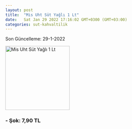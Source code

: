 ```yaml
---
layout: post
title:  "Mis Uht Süt Yağlı 1 Lt"
date:   Sat Jan 29 2022 17:16:02 GMT+0300 (GMT+03:00)
categories: sut-kahvaltilik
---
```


Son Güncelleme: 29-1-2022

<img src="https://cdnd-tr.ceptesok.com/product/1000x1000/97884_uht-sut-yagli-1-lt.jpg" width="200" alt="Mis Uht Süt Yağlı 1 Lt" />


### - Şok: 7,90 TL

